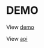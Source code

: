 # DEMO

View [demo](https://pokemon-application-omega.vercel.app/)

View [api](https://pokemon-application-api.vercel.app/)
